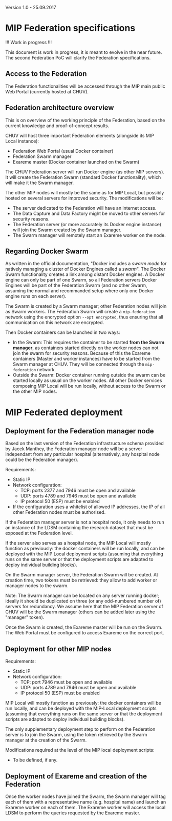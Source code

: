 Version 1.0 - 25.09.2017

# MIP Federation specifications

!!! Work in progress !!!

This document is work in progress, it is meant to evolve in the near future. The second Federation PoC will clarify the Federation specifications.


## Access to the Federation

The Federation functionalities will be accessed through the MIP main public Web Portal (currently hosted at CHUV).


## Federation architecture overview

This is on overview of the working principle of the Federation, based on the current knowledge and proof-of-concept results.

CHUV will host three important Federation elements (alongside its MIP Local instance):

- Federation Web Portal (usual Docker container)
- Federation Swarm manager
- Exareme master (Docker container launched on the Swarm)

The CHUV Federation server will run Docker engine (as other MIP servers). It will create the Federation Swarm (standard Docker functionality), which will make it the Swarm manager.

The other MIP nodes will mostly be the same as for MIP Local, but possibly hosted on several servers for improved security. The modifications will be:

- The server dedicated to the Federation will have an internet access.
- The Data Capture and Data Factory might be moved to other servers for security reasons.
- The Federation server (or more accurately its Docker engine instance) will join the Swarm created by the Swarm manager.
- The Swarm manager will remotely start an Exareme worker on the node.


## Regarding Docker Swarm

As written in the official documentation, "Docker includes a _swarm mode_ for natively managing a cluster of Docker Engines called a _swarm_". The Docker Swarm functionality creates a link among distant Docker engines. A Docker engine can only be part of one Swarm, so all Federation servers Docker Engines will be part of the Federation Swarm (and no other Swarm, assuming the normal and recommanded setup where only one Docker engine runs on each server).

The Swarm is created by a Swarm manager; other Federation nodes will join as Swarm workers. The Federation Swarm will create a `mip-federation` network using the encrypted option `--opt encrypted`, thus ensuring that all communication on this network are encrypted.

Then Docker containers can be launched in two ways: 

- In the Swarm: This requires the container to be started **from the Swarm manager**, as containers started directly on the worker nodes can not join the swarm for security reasons. Because of this the Exareme containers (Master and worker instances) have to be started from the Swarm manager at CHUV. They will be connected through the `mip-federation` network.
- Outside the Swarm: Docker container running outside the swarm can be started locally as usual on the worker nodes. All other Docker services composing MIP Local will be run locally, without access to the Swarm or the other MIP nodes.


# MIP Federated deployment


## Deployment for the Federation manager node

Based on the last version of the Federation infrastructure schema provided by Jacek Manthey, the Federation manager node will be a server independant from any particular hospital (alternatively, any hospital node could be the Federation manager).

Requirements:

- Static IP
- Network configuration:
	- TCP: ports 2377 and 7946 must be open and available
	- UDP: ports 4789 and 7946 must be open and available
	- IP protocol 50 (ESP) must be enabled
- If the configuration uses a whitelist of allowed IP addresses, the IP of all other Federation nodes must be authorised.

If the Federation manager server is not a hospital node, it only needs to run an instance of the LDSM containing the research dataset that must be exposed at the Federation level.

If the server also serves as a hospital node, the MIP Local will mostly function as previously: the docker containers will be run locally, and can be deployed with the MIP Local deployment scripts (assuming that everything runs on the same server or that the deployment scripts are adapted to deploy individual building blocks).

On the Swarm manager server, the Federation Swarm will be created. At creation time, two tokens must be retrieved: they allow to add worker or manager nodes to the swarm.

Note: The Swarm manager can be located on any server running docker; ideally it should be duplicated on three (or any odd-numbered number of) servers for redundancy. We assume here that the MIP Federation server of CHUV will be the Swarm manager (others can be added later using the "manager" token).

Once the Swarm is created, the Exareme master will be run on the Swarm. The Web Portal must be configured to access Exareme on the correct port.


## Deployment for other MIP nodes

Requirements:

- Static IP
- Network configuration:
	- TCP: port 7946 must be open and available
	- UDP: ports 4789 and 7946 must be open and available
	- IP protocol 50 (ESP) must be enabled

MIP Local will mostly function as previously: the docker containers will be run locally, and can be deployed with the MIP-Local deployment scripts (assuming that everything runs on the same server or that the deployment scripts are adapted to deploy individual building blocks).

The only supplementary deployment step to perform on the Federation server is to join the Swarm, using the token retrieved by the Swarm manager at the creation of the Swarm.

Modifications required at the level of the MIP local deployment scripts:

- To be defined, if any.

## Deployment of Exareme and creation of the Federation

Once the worker nodes have joined the Swarm, the Swarm manager will tag each of them with a representative name (e.g. hospital name) and launch an Exareme worker on each of them. The Exareme worker will access the local LDSM to perform the queries requested by the Exareme master.





